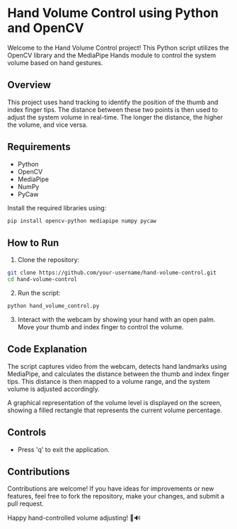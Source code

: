 # Hand Volume Control using Python and OpenCV

Welcome to the Hand Volume Control project! This Python script utilizes the OpenCV library and the MediaPipe Hands module to control the system volume based on hand gestures.

## Overview

This project uses hand tracking to identify the position of the thumb and index finger tips. The distance between these two points is then used to adjust the system volume in real-time. The longer the distance, the higher the volume, and vice versa.

## Requirements

- Python
- OpenCV
- MediaPipe
- NumPy
- PyCaw

Install the required libraries using:

```bash
pip install opencv-python mediapipe numpy pycaw
```

## How to Run

1. Clone the repository:

```bash
git clone https://github.com/your-username/hand-volume-control.git
cd hand-volume-control
```

2. Run the script:

```bash
python hand_volume_control.py
```

3. Interact with the webcam by showing your hand with an open palm. Move your thumb and index finger to control the volume.

## Code Explanation

The script captures video from the webcam, detects hand landmarks using MediaPipe, and calculates the distance between the thumb and index finger tips. This distance is then mapped to a volume range, and the system volume is adjusted accordingly.

A graphical representation of the volume level is displayed on the screen, showing a filled rectangle that represents the current volume percentage.

## Controls

- Press 'q' to exit the application.

## Contributions

Contributions are welcome! If you have ideas for improvements or new features, feel free to fork the repository, make your changes, and submit a pull request.

Happy hand-controlled volume adjusting! 🤚🔊
